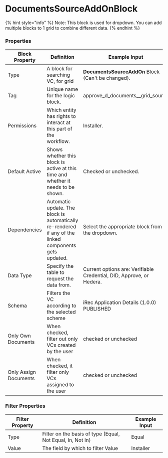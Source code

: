 # DocumentsSourceAddOnBlock

{% hint style="info" %}
Note: This block is used for dropdown. You can add multiple blocks to 1 grid to combine different data.&#x20;
{% endhint %}

### Properties

| Block Property        | Definition                                                                                             | Example Input                                                        |
| --------------------- | ------------------------------------------------------------------------------------------------------ | -------------------------------------------------------------------- |
| Type                  | A block for searching VC, for grid                                                                     | **DocumentsSourceAddOn** Block (Can't be changed).                   |
| Tag                   | Unique name for the logic block.                                                                       | approve_d\_documents\__grid\_source                                  |
| Permissions           | Which entity has rights to interact at this part of the workflow.                                      | Installer.                                                           |
| Default Active        | Shows whether this block is active at this time and whether it needs to be shown.                      | Checked or unchecked.                                                |
| Dependencies          | Automatic update. The block is automatically re-rendered if any of the linked components gets updated. | Select the appropriate block from the dropdown.                      |
| Data Type             | Specify the table to request the data from.                                                            | Current options are: Verifiable Credential, DID, Approve, or Hedera. |
| Schema                | Filters the VC according to the selected scheme                                                        | iRec Application Details (1.0.0) PUBLISHED                           |
| Only Own Documents    | When checked, filter out only VCs created by the user                                                  | checked or unchecked                                                 |
| Only Assign Documents | When checked, it filter only VCs assigned to the user                                                  | checked or unchecked                                                 |

### Filter Properties

| Filter Property | Definition                                                 | Example Input |
| --------------- | ---------------------------------------------------------- | ------------- |
| Type            | Filter on the basis of type (Equal, Not Equal, In, Not In) | Equal         |
| Value           | The field by which to filter Value                         | Installer     |
